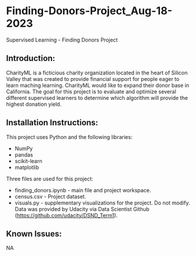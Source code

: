 # Finding-Donors-Project_Aug-18-2023
Supervised Learning - Finding Donors Project

## Introduction:
CharityML is a ficticious charity organization located in the heart of Silicon Valley that was created to provide financial support for people eager to learn maching learning. CharityML would like to expand their donor base in California. The goal for this project is to evaluate and optimize several different supervised learners to determine which algorithm will provide the highest donation yield.

## Installation Instructions:
This project uses Python and the following libraries:
  - NumPy
  - pandas
  - scikit-learn
  - matplotlib

Three files are used for this project:
  - finding_donors.ipynb - main file and project workspace.
  - census.csv - Project dataset.
  - visuals.py - supplementary visualizations for the project. Do not modify.
Data was provided by Udacity via Data Scientist Github (https://github.com/udacity/DSND_Term1).

## Known Issues:
NA
